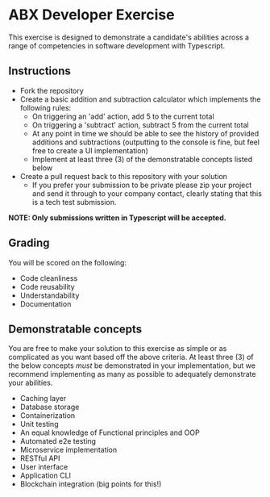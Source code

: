 # ABX Developer Exercise
This exercise is designed to demonstrate a candidate's abilities across a range of competencies in software development with Typescript. 

## Instructions
- Fork the repository
- Create a basic addition and subtraction calculator which implements the following rules:
  - On triggering an 'add' action, add 5 to the current total
  - On triggering a 'subtract' action, subtract 5 from the current total
  - At any point in time we should be able to see the history of provided additions and subtractions (outputting to the console is fine, but feel free to create a UI implementation)
  - Implement at least three (3) of the demonstratable concepts listed below
- Create a pull request back to this repository with your solution 
  - If you prefer your submission to be private please zip your project and send it through to your company contact, clearly stating that this is a tech test submission.

**NOTE: Only submissions written in Typescript will be accepted.**

## Grading
You will be scored on the following:
- Code cleanliness
- Code reusability
- Understandability
- Documentation

## Demonstratable concepts
You are free to make your solution to this exercise as simple or as complicated as you want based off the above criteria. At least three (3) of the below concepts *must* be demonstrated in your implementation, but we recommend implementing as many as possible to adequately demonstrate your abilities.
- Caching layer
- Database storage
- Containerization
- Unit testing
- An equal knowledge of Functional principles and OOP
- Automated e2e testing
- Microservice implementation
- RESTful API
- User interface
- Application CLI
- Blockchain integration (big points for this!)
